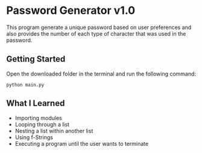 # Password Generator v1.0
This program generate a unique password based on user preferences and also provides the number of each type of character that was used in the password.

## Getting Started
Open the downloaded folder in the terminal and run the following command:

`python main.py`

## What I Learned
* Importing modules 
* Looping through a list 
* Nesting a list within another list
* Using f-Strings
* Executing a program until the user wants to terminate


